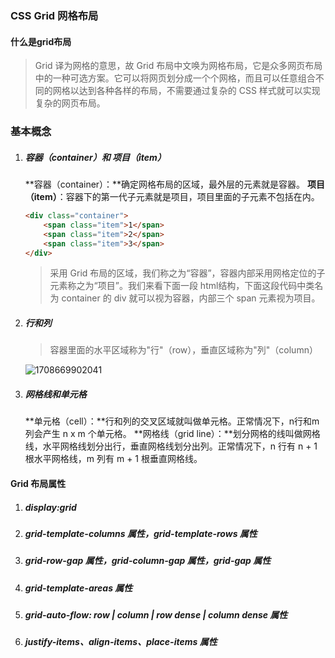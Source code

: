 ### CSS Grid 网格布局

#### 什么是grid布局

  >Grid 译为网格的意思，故 Grid 布局中文唤为网格布局，它是众多网页布局中的一种可选方案。它可以将网页划分成一个个网格，而且可以任意组合不同的网格以达到各种各样的布局，不需要通过复杂的 CSS 样式就可以实现复杂的网页布局。 

### 基本概念

1. ##### **容器（container）和 项目（item）**

    **容器（container）：**确定网格布局的区域，最外层的元素就是容器。
   **项目（item）**：容器下的第一代子元素就是项目，项目里面的子元素不包括在内。

   ```html
   <div class="container">
       <span class="item">1</span>
       <span class="item">2</span>
       <span class="item">3</span>
   </div>
   ```

   >  采用 Grid 布局的区域，我们称之为“容器”，容器内部采用网格定位的子元素称之为“项目”。我们来看下面一段 html结构，下面这段代码中类名为 container 的 div 就可以视为容器，内部三个 span 元素视为项目。

2. ##### 行和列

   >   容器里面的水平区域称为"行"（row），垂直区域称为"列"（column） 

   ![1708669902041](C:\Users\spurs\AppData\Roaming\Typora\typora-user-images\1708669902041.png)

3. #####  网格线和单元格

   **单元格（cell）：**行和列的交叉区域就叫做单元格。正常情况下，n行和m列会产生 n x m 个单元格。
    **网格线（grid line）：**划分网格的线叫做网格线，水平网格线划分出行，垂直网格线划分出列。正常情况下，n 行有 n + 1 根水平网格线，m 列有 m + 1 根垂直网格线。

#### Grid 布局属性

1. ##### display:grid

2. ##### grid-template-columns 属性，grid-template-rows 属性

3. ##### grid-row-gap 属性，grid-column-gap 属性，grid-gap 属性

4. #####  grid-template-areas 属性

5. ##### grid-auto-flow: row | column | row dense | column dense 属性

6. #####  justify-items、align-items、place-items 属性

